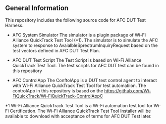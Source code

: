 General Information
-------------------

This repository includes the following source code for AFC DUT Test Harness.

- AFC System Simulator
  The simulator is a plugin package of Wi-Fi Alliance QuickTrack Test Tool (*1). The simulator is to simulate the AFC system to response to AvaialbleSprectrumInquiryRequest based on the test vectors defined in AFC DUT Test Plan. 
  
- AFC DUT Test Script
  The Test Script is based on Wi-Fi Alliance QuickTrack Test Tool. The test scripts for AFC DUT test can be found in this repository
  
- AFC ControlApp
  The ConftolApp is a DUT test control agent to interact with Wi-Fi Alliance QuickTrack Test Tool for test automatiion. The controlApp in this repository is based on the https://github.com/Wi-FiQuickTrack/Wi-FiQuickTrack-ControlAppC 
  

*1 Wi-Fi Alliance QuickTrack Test Tool is a Wi-Fi automation test tool for Wi-Fi Certification. The Wi-Fi Alliance QuickTrack Test Tool Installer will be available to download with acceptance of terms for AFC DUT Test later.

